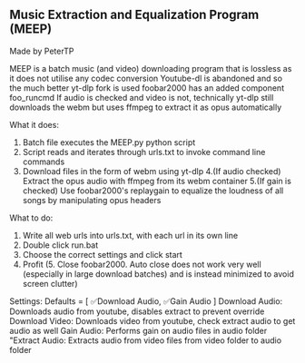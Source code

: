 Music Extraction and Equalization Program (MEEP)
-----------------
Made by PeterTP

MEEP is a batch music (and video) downloading program that is lossless as it does not utilise any codec conversion
Youtube-dl is abandoned and so the much better yt-dlp fork is used
foobar2000 has an added component foo_runcmd
If audio is checked and video is not, technically yt-dlp still downloads the webm but uses ffmpeg to extract it as opus automatically

What it does:
1. Batch file executes the MEEP.py python script
2. Script reads and iterates through urls.txt to invoke command line commands
3. Download files in the form of webm using yt-dlp
4.(If audio checked) Extract the opus audio with ffmpeg from its webm container
5.(If gain is checked) Use foobar2000's replaygain to equalize the loudness of all songs by manipulating opus headers

What to do:
1. Write all web urls into urls.txt, with each url in its own line
2. Double click run.bat
3. Choose the correct settings and click start
4. Profit
(5. Close foobar2000. Auto close does not work very well (especially in large download batches) and is instead minimized to avoid screen clutter)

Settings:
Defaults = [ ✅Download Audio,  ✅Gain Audio ]
Download Audio: Downloads audio from youtube, disables extract to prevent override
Download Video: Downloads video from youtube, check extract audio to get audio as well
Gain Audio: Performs gain on audio files in audio folder
"Extract Audio: Extracts audio from video files from video folder to audio folder
